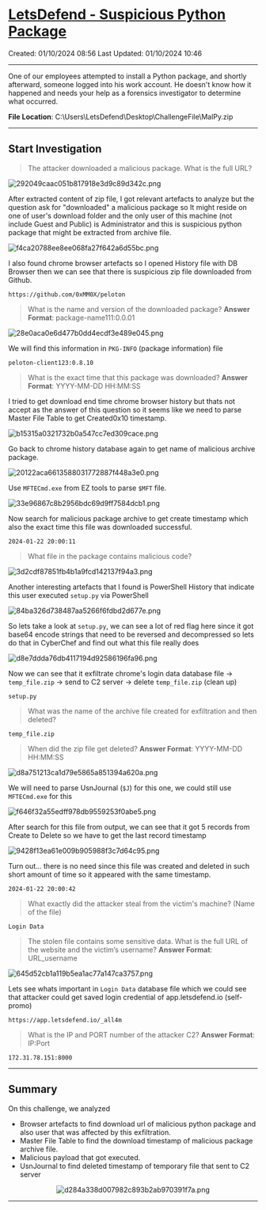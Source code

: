 # [LetsDefend - Suspicious Python Package](https://app.letsdefend.io/challenge/suspicious-python-package)
Created: 01/10/2024 08:56
Last Updated: 01/10/2024 10:46
* * *
One of our employees attempted to install a Python package, and shortly afterward, someone logged into his work account. He doesn't know how it happened and needs your help as a forensics investigator to determine what occurred.

**File Location**: C:\Users\LetsDefend\Desktop\ChallengeFile\MalPy.zip
* * *
## Start Investigation
>The attacker downloaded a malicious package. What is the full URL?

![292049caac051b817918e3d9c89d342c.png](/_resources/292049caac051b817918e3d9c89d342c.png)

After extracted content of zip file, I got relevant artefacts to analyze but the question ask for "downloaded" a malicious package so It might reside on one of user's download folder and the only user of this machine (not include Guest and Public) is Administrator and this is suspicious python package that might be extracted from archive file.

![f4ca20788ee8ee068fa27f642a6d55bc.png](/_resources/f4ca20788ee8ee068fa27f642a6d55bc.png)

I also found chrome browser artefacts so I opened History file with DB Browser then we can see that there is suspicious zip file downloaded from Github.

```
https://github.com/0xMM0X/peloton
```

>What is the name and version of the downloaded package?
**Answer Format**: package-name111:0.0.01

![28e0aca0e6d477b0dd4ecdf3e489e045.png](/_resources/28e0aca0e6d477b0dd4ecdf3e489e045.png)

We will find this information in `PKG-INFO` (package information) file 

```
peloton-client123:0.8.10
```

>What is the exact time that this package was downloaded?
**Answer Format**: YYYY-MM-DD HH:MM:SS

I tried to get download end time chrome browser history but thats not accept as the answer of this question so it seems like we need to parse Master File Table to get Created0x10 timestamp.

![b15315a0321732b0a547cc7ed309cace.png](/_resources/b15315a0321732b0a547cc7ed309cace.png)

Go back to chrome history database again to get name of malicious archive package.

![20122aca6613588031772887f448a3e0.png](/_resources/20122aca6613588031772887f448a3e0.png)

Use `MFTECmd.exe` from EZ tools to parse `$MFT` file.

![33e96867c8b2956bdc69d9ff7584dcb1.png](/_resources/33e96867c8b2956bdc69d9ff7584dcb1.png)

Now search for malicious package archive to get create timestamp which also the exact time this file was downloaded successful.

```
2024-01-22 20:00:11
```

>What file in the package contains malicious code?

![3d2cdf87851fb4b1a9fcd142137f94a3.png](/_resources/3d2cdf87851fb4b1a9fcd142137f94a3.png)

Another interesting artefacts that I found is PowerShell History that indicate this user executed `setup.py` via PowerShell

![84ba326d738487aa5266f6fdbd2d677e.png](/_resources/84ba326d738487aa5266f6fdbd2d677e.png)

So lets take a look at `setup.py`, we can see a lot of red flag here since it got base64 encode strings that need to be reversed and decompressed so lets do that in CyberChef and find out what this file really does

![d8e7ddda76db4117194d92586196fa96.png](/_resources/d8e7ddda76db4117194d92586196fa96.png)

Now we can see that it exfiltrate chrome's login data database file -> `temp_file.zip` -> send to C2 server -> delete `temp_file.zip` (clean up)

```
setup.py
```

>What was the name of the archive file created for exfiltration and then deleted?
```
temp_file.zip
```

>When did the zip file get deleted?
**Answer Format**: YYYY-MM-DD HH:MM:SS

![d8a751213ca1d79e5865a851394a620a.png](/_resources/d8a751213ca1d79e5865a851394a620a.png)

We will need to parse UsnJournal (`$J`) for this one, we could still use `MFTECmd.exe` for this

![f646f32a55edff978db9559253f0abe5.png](/_resources/f646f32a55edff978db9559253f0abe5.png)

After search for this file from output, we can see that it got 5 records from Create to Delete so we have to get the last record timestamp

![9428f13ea61e009b905988f3c7d64c95.png](/_resources/9428f13ea61e009b905988f3c7d64c95.png)

Turn out... there is no need since this file was created and deleted in such short amount of time so it appeared with the same timestamp.

```
2024-01-22 20:00:42
```

>What exactly did the attacker steal from the victim's machine? (Name of the file)
```
Login Data
```

>The stolen file contains some sensitive data. What is the full URL of the website and the victim’s username?
**Answer Format**: URL_username

![645d52cb1a119b5ea1ac77a147ca3757.png](/_resources/645d52cb1a119b5ea1ac77a147ca3757.png)

Lets see whats important in `Login Data` database file which we could see that attacker could get saved login credential of app.letsdefend.io (self-promo)

```
https://app.letsdefend.io/_all4m
```

>What is the IP and PORT number of the attacker C2?
**Answer Format**: IP:Port
```
172.31.78.151:8000
```
* * *
## Summary
On this challenge, we analyzed 
- Browser artefacts to find download url of malicious python package and also user that was affected by this exfiltration.
- Master File Table to find the download timestamp of malicious package archive file.
- Malicious payload that got executed.
- UsnJournal to find deleted timestamp of temporary file that sent to C2 server

<div align=center>

![d284a338d007982c893b2ab970391f7a.png](/_resources/d284a338d007982c893b2ab970391f7a.png)
</div>

* * *

